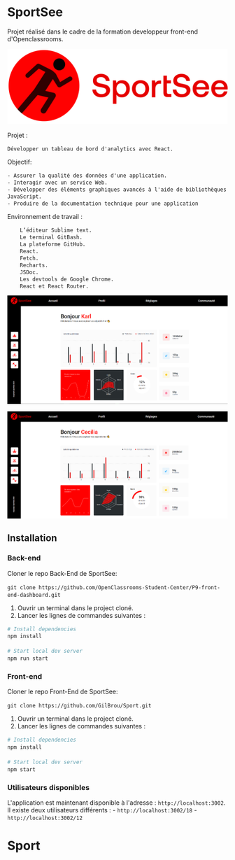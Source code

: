 # SportSee

Projet réalisé dans le cadre de la formation developpeur front-end d'Openclassrooms.

![Preview](https://raw.githubusercontent.com/GilBrou/Sport/master/logo.png)

Projet :

    Développer un tableau de bord d'analytics avec React.

Objectif:

    - Assurer la qualité des données d'une application.
    - Interagir avec un service Web.
    - Développer des éléments graphiques avancés à l'aide de bibliothèques JavaScript.
    - Produire de la documentation technique pour une application


Environnement de travail :

        L’éditeur Sublime text.
        Le terminal GitBash.
        La plateforme GitHub.
        React.
        Fetch.
        Recharts.
        JSDoc.
        Les devtools de Google Chrome. 
        React et React Router.      


![Preview](https://raw.githubusercontent.com/GilBrou/Sport/master/Site1.webp)

![Preview](https://raw.githubusercontent.com/GilBrou/Sport/master/Site2.webp)

## Installation

### Back-end

Cloner le repo Back-End de SportSee:

`git clone https://github.com/OpenClassrooms-Student-Center/P9-front-end-dashboard.git`

1. Ouvrir un terminal dans le project cloné.
2. Lancer les lignes de commandes suivantes :

```bash
# Install dependencies
npm install

# Start local dev server
npm run start
```

### Front-end

Cloner le repo Front-End de SportSee:

`git clone https://github.com/GilBrou/Sport.git`

1. Ouvrir un terminal dans le project cloné.
2. Lancer les lignes de commandes suivantes :

```bash
# Install dependencies
npm install

# Start local dev server
npm start
```

### Utilisateurs disponibles

L'application est maintenant disponible à l'adresse : `http://localhost:3002`.
Il existe deux utilisateurs différents :
    - `http://localhost:3002/18`
    - `http://localhost:3002/12`






# Sport
